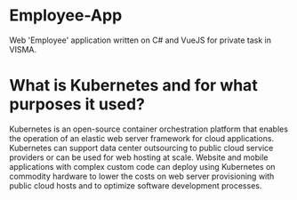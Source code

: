 # Employee-App

Web 'Employee' application written on C# and VueJS for private task in VISMA.


# What is Kubernetes and for what purposes it used?

Kubernetes is an open-source container orchestration platform that enables the operation of an elastic web server framework for cloud applications. 
Kubernetes can support data center outsourcing to public cloud service providers or can be used for web hosting at scale.
Website and mobile applications with complex custom code can deploy using Kubernetes on commodity hardware to lower the costs on web server provisioning with public cloud hosts and to optimize software development processes.
